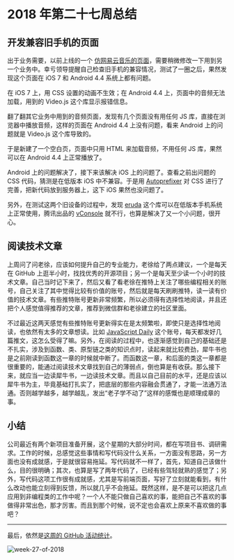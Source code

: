 # 2018 年第二十七周总结

## 开发兼容旧手机的页面

出于业务需要，以前上线的一个 [仿网易云音乐的页面](https://github.com/Dream4ever/JavaScript/blob/master/code-analysis/disc-rotating-effect.md)，需要稍微修改一下用到另一个业务中。幸亏领导提醒自己检查旧手机的兼容情况，测试了一圈之后，果然发现这个页面在 iOS 7 和 Android 4.4 系统上都有问题。

在 iOS 7 上，用 CSS 设置的动画不生效；在 Android 4.4 上，页面中的音频无法加载，用到的 Video.js 这个库显示报错信息。

翻了翻其它业务中用到的音频页面，发现有几个页面没有用任何 JS 库，直接在浏览器中播放音频，这样的页面在 Android 4.4 上没有问题，看来 Android 上的问题就是 Video.js 这个库导致的。

于是新建了一个空白页，页面中只用 HTML 来加载音频，不用任何 JS 库，果然可以在 Android 4.4 上正常播放了。

Android 上的问题解决了，接下来该解决 iOS 上的问题了。查看之前出问题的 CSS 代码，猜测是在低版本 iOS 中不兼容。于是用 [Autoprefixer](https://autoprefixer.github.io/) 对 CSS 进行了完善，把新代码放到服务器上，这下 iOS 果然也没问题了。

另外，在测试这两个旧设备的过程中，发现 [eruda](https://github.com/liriliri/eruda) 这个库可以在低版本手机系统上正常使用，腾讯出品的 [vConsole](https://github.com/Tencent/vConsole) 就不行，也算是解决了又一个小问题，很开心。

## 阅读技术文章

上周问了问老徐，应该如何提升自己的专业能力，老徐给了两点建议，一个是每天在 GitHub 上逛半小时，找找优秀的开源项目；另一个是每天至少读一个小时的技术文章。自己当时记下来了，然后又看了看老徐在推特上关注了哪些编程相关的账号，自己关注了其中觉得比较有价值的账号，然后就是每天刷刷推特，读一读有价值的技术文章。有些推特账号更新非常频繁，所以必须得有选择性地阅读，并且还把个人感觉值得推荐的文章，推荐到微信群和老徐建立的社区里面。

不过最近这两天感觉有些推特账号更新得实在是太频繁啦，即使只是选择性地阅读，也依然有太多的文章想读。比如 [JavaScript Daily](https://twitter.com/JavaScriptDaily) 这个账号，每天都发好几篇推文，这怎么受得了嘛。另外，在阅读的过程中，也逐渐感觉到自己的基础还是不扎实，涉及到函数、类、原型链之类的知识点时，读起来就比较费劲，犀牛书也是之前刚读到函数这一章的时候就中断了。而函数这一章，和后面的类这一章都是很重要的，能通过阅读技术文章找到自己的薄弱点，倒也算是有收获。那么接下来，就应当一边读犀牛书，一边读技术文章。而且以自己目前的水平，还是应该以犀牛书为主，毕竟基础打扎实了，把底层的那些内容融会贯通了，才能一法通万法通。否则越学越多，越学越乱，发出“老子学不动了”这样的感慨也是顺理成章的事。

## 小结

公司最近有两个新项目准备开展，这个星期的大部分时间，都在写项目书、调研需求。工作的时候，总感觉这些事情和写代码没什么关系，一方面没有思路，另一方面也没有成就感，于是就很容易拖延。写代码就不一样了，首先，知道自己该做什么，目的很明确；其次，也算是写了两年代码了，已经有些驾轻就熟的感觉了；另外，写代码这项工作很有成就感，尤其是写前端页面，写好了立刻就能看到，有什么改动也能立刻得到反馈，所以就几乎不会拖延。既然这样，是不是可以把这几点应用到非编程类的工作中呢？一个人不能只做自己喜欢的事，能把自己不喜欢的事做得非常出色，那才厉害。而且到那个时候，说不定也会喜欢上原来不喜欢做的事吧？

---

最后，依然是[这周的 GitHub 活动统计](https://github.com/Dream4ever?tab=overview&from=2018-07-02&to=2018-07-08)。

![week-27-of-2018](http://owve9bvtw.bkt.clouddn.com/FtdvS_mmBT70ZFtnh6BjSmcBhIw8)
